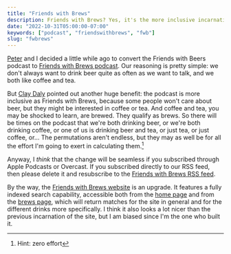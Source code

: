 ```yaml
---
title: "Friends with Brews"
description: Friends with Brews? Yes, it's the more inclusive incarnation of the Friends with Beer podcast.
date: "2022-10-31T05:00:00-07:00"
keywords: ["podcast", "friendswithbrews", "fwb"]
slug: "fwbrews"
---
```


[Peter](https://twitter.com/nikolaidis) and I decided a little while ago to convert the Friends with Beers podcast to [Friends with Brews podcast](https://friendswithbrews.com). Our reasoning is pretty simple: we don't always want to drink beer quite as often as we want to talk, and we both like coffee and tea.

But [Clay Daly](https://twitter.com/CWDaly) pointed out another huge benefit: the podcast is more inclusive as Friends with Brews, because some people won't care about beer, but they might be interested in coffee or tea. And coffee and tea, you may be shocked to learn, are brewed. They qualify as brews. So there will be times on the podcast that we're both drinking beer, or we're both drinking coffee, or one of us is drinking beer and tea, or just tea, or just coffee, or... The permutations aren't endless, but they may as well be for all the effort I'm going to exert in calculating them.[^1]

Anyway, I _think_ that the change will be seamless if you subscribed through Apple Podcasts or Overcast. If you subscribed directly to our RSS feed, then please delete it and resubscribe to the [Friends with Brews RSS feed](https://friendswithbrews.com/feed.xml).

By the way, the [Friends with Brews website](https://friendswithbrews.com) is an upgrade. It features a fully indexed search capability, accessible both from the [home page](https://friendswithbrews.com) and from the [brews page](https://friendswithbrews.com/brews/1/), which will return matches for the site in general and for the different drinks more specifically. I think it also looks a lot nicer than the previous incarnation of the site, but I am biased since I'm the one who built it.

[^1]: Hint: zero effort
